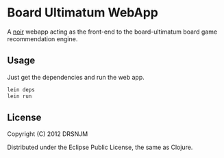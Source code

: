 # Board Ultimatum WebApp

A [noir]() webapp acting as the front-end to the board-ultimatum board game
recommendation engine.

## Usage

Just get the dependencies and run the web app.

```bash
lein deps
lein run
```

## License

Copyright (C) 2012 DRSNJM

Distributed under the Eclipse Public License, the same as Clojure.
